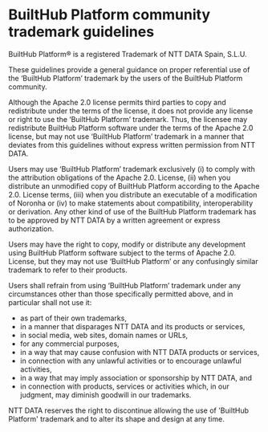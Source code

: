 # BuiltHub Platform community trademark guidelines

BuiltHub Platform® is a registered Trademark of NTT DATA Spain, S.L.U.

These guidelines provide a general guidance on proper referential use of the ‘BuiltHub Platform’ trademark by the users of the BuiltHub Platform community.

Although the Apache 2.0 license permits third parties to copy and redistribute under the terms of the license, it does not provide any license or right to use the ‘BuiltHub Platform’ trademark. Thus, the licensee may redistribute BuiltHub Platform software under the terms of the Apache 2.0 license, but may not use ‘BuiltHub Platform’ trademark in a manner that deviates from this guidelines without express written permission from NTT DATA.
 
Users may use ‘BuiltHub Platform’ trademark exclusively (i) to comply with the attribution obligations of the Apache 2.0. License, (ii) when you distribute an unmodified copy of BuiltHub Platform according to the Apache 2.0. License terms, (iii) when you distribute an executable of a modification of Noronha or (iv) to make statements about compatibility, interoperability or derivation. Any other kind of use of the BuiltHub Platform trademark has to be approved by NTT DATA by a written agreement or express authorization.
 
Users may have the right to copy, modify or distribute any development using BuiltHub Platform software subject to the terms of Apache 2.0. License, but they may not use ‘BuiltHub Platform’ or any confusingly similar trademark to refer to their products.

Users shall refrain from using ‘BuiltHub Platform’ trademark under any circumstances other than those specifically permitted above, and in particular shall not use it:

- as part of their own trademarks,
- in a manner that disparages NTT DATA and its products or services,
- in social  media, web sites, domain names or URLs,
- for any commercial purposes,
- in a way that may cause confusion with NTT DATA products or services, 
- in connection with any unlawful activities or to encourage unlawful activities,
- in a way that may imply association or sponsorship by NTT DATA, and
- in connection with products, services or activities which, in our judgment, may diminish goodwill in our trademarks.

NTT DATA reserves the right to discontinue allowing the use of 'BuiltHub Platform' trademark and to alter its shape and design at any time.
 
